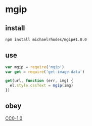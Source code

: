 # mgip

## install
```sh
npm install michaelrhodes/mgip#1.0.0
```

## use
```js
var mgip = require('mgip')
var get = require('get-image-data')

get(url, function (err, img) {
  el.style.cssText = mgip(img)
})
```

## obey
[CC0-1.0](https://creativecommons.org/publicdomain/zero/1.0/)
